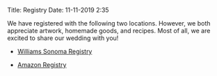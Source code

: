Title: Registry
Date: 11-11-2019 2:35

We have registered with the following two locations. However, we both appreciate artwork,
homemade goods, and recipes. Most of all, we are excited to share our wedding with you!

- [Williams Sonoma Registry](https://www.williams-sonoma.com/registry/cdpg2f5lvr/registry-list.html)

- [Amazon Registry](https://www.amazon.com/wedding/maureen-white-jacob-merson-altimont-april-2020/registry/17P72YTQT3X67)
